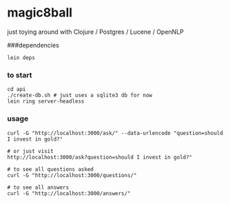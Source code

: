# magic8ball

just toying around with Clojure / Postgres / Lucene / OpenNLP

###dependencies
```
lein deps
```

### to start
```
cd api
./create-db.sh # just uses a sqlite3 db for now
lein ring server-headless
```

### usage
```
curl -G "http://localhost:3000/ask/" --data-urlencode "question=should I invest in gold?"

# or just visit
http://localhost:3000/ask?question=should I invest in gold?"
```

```
# to see all questions asked
curl -G "http://localhost:3000/questions/"

# to see all answers
curl -G "http://localhost:3000/answers/"
```
